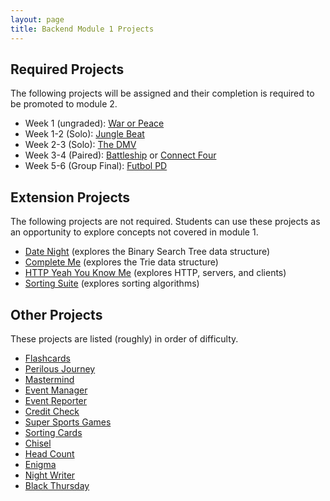 ```yaml
---
layout: page
title: Backend Module 1 Projects
---
```


## Required Projects

The following projects will be assigned and their completion is required to be promoted to module 2.

* Week 1 (ungraded): [War or Peace](./war_or_peace)
* Week 1-2 (Solo): [Jungle Beat](./jungle_beat)
* Week 2-3 (Solo): [The DMV](./dmv)
* Week 3-4 (Paired): [Battleship](./battleship) or [Connect Four](./connect_four)
* Week 5-6 (Group Final): [Futbol PD](./futbol_pd)

## Extension Projects

The following projects are not required. Students can use these projects as an opportunity to explore concepts not covered in module 1.

* [Date Night](./date_night) (explores the Binary Search Tree data structure)
* [Complete Me](./complete_me) (explores the Trie data structure)
* [HTTP Yeah You Know Me](./http_yeah_you_know_me) (explores HTTP, servers, and clients)
* [Sorting Suite](./sorting_suite) (explores sorting algorithms)

## Other Projects

These projects are listed (roughly) in order of difficulty.

* [Flashcards](./flashcards)
* [Perilous Journey](./perilous_journey)
* [Mastermind](./mastermind)
* [Event Manager](./eventmanager)
* [Event Reporter](./event_reporter)
* [Credit Check](./credit_check)
* [Super Sports Games](./super_sports_games)
* [Sorting Cards](./sorting_cards)
* [Chisel](./chisel)
* [Head Count](./headcount)
* [Enigma](./enigma)
* [Night Writer](./night_writer)
* [Black Thursday](./black_thursday)

<!--
Projects in Use:
  * [War or Peace](./war_or_peace)
  * [Jungle Beat](./jungle_beat)
  * [Connect Four](./connect_four)
  * [Battleship](./battleship)
  * [Futbol](./futbol) - technical version
-->
